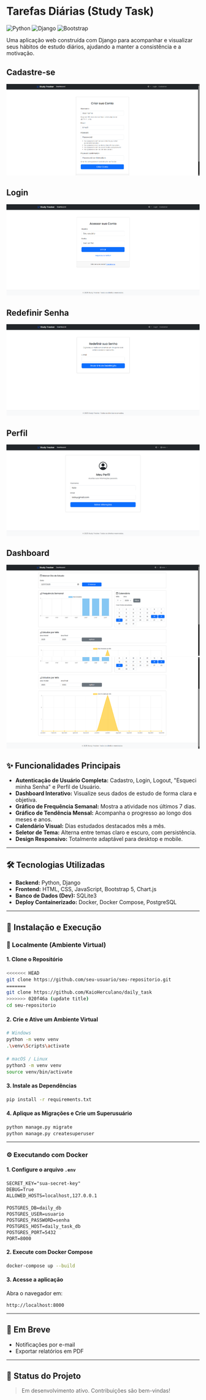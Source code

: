#  Tarefas Diárias (Study Task)

![Python](https://img.shields.io/badge/Python-3.11+-blue?style=for-the-badge&logo=python)
![Django](https://img.shields.io/badge/Django-4.2+-green?style=for-the-badge&logo=django)
![Bootstrap](https://img.shields.io/badge/Bootstrap-5.3-purple?style=for-the-badge&logo=bootstrap)

Uma aplicação web construída com Django para acompanhar e visualizar seus hábitos de estudo diários, ajudando a manter a consistência e a motivação.
## Cadastre-se
![Cadastre-se](screenshots/criar_sua_conta.png)
## Login
![Login](screenshots/login.png)
## Redefinir Senha
![Redefinir Senha](screenshots/redefinir_senha.png)
## Perfil
![Perfil](screenshots/meu_perfil.png)
## Dashboard
![Dashboard](screenshots/dashboard.png)
![Dashboard](screenshots/dashboard1.png)

## ✨ Funcionalidades Principais

- **Autenticação de Usuário Completa:** Cadastro, Login, Logout, "Esqueci minha Senha" e Perfil de Usuário.
- **Dashboard Interativo:** Visualize seus dados de estudo de forma clara e objetiva.
- **Gráfico de Frequência Semanal:** Mostra a atividade nos últimos 7 dias.
- **Gráfico de Tendência Mensal:** Acompanha o progresso ao longo dos meses e anos.
- **Calendário Visual:** Dias estudados destacados mês a mês.
- **Seletor de Tema:** Alterna entre temas claro e escuro, com persistência.
- **Design Responsivo:** Totalmente adaptável para desktop e mobile.

---

## 🛠️ Tecnologias Utilizadas

- **Backend:** Python, Django
- **Frontend:** HTML, CSS, JavaScript, Bootstrap 5, Chart.js
- **Banco de Dados (Dev):** SQLite3
- **Deploy Containerizado:** Docker, Docker Compose, PostgreSQL

---

## 🚀 Instalação e Execução

### 🧪 Localmente (Ambiente Virtual)

#### 1. Clone o Repositório

```bash
<<<<<<< HEAD
git clone https://github.com/seu-usuario/seu-repositorio.git
=======
git clone https://github.com/KaioHerculano/daily_task
>>>>>>> 020f46a (update title)
cd seu-repositorio
```

#### 2. Crie e Ative um Ambiente Virtual

```bash
# Windows
python -m venv venv
.\venv\Scripts\activate

# macOS / Linux
python3 -m venv venv
source venv/bin/activate
```

#### 3. Instale as Dependências

```bash
pip install -r requirements.txt
```

#### 4. Aplique as Migrações e Crie um Superusuário

```bash
python manage.py migrate
python manage.py createsuperuser
```

---

### ⚙️ Executando com Docker

#### 1. Configure o arquivo `.env`

```env
SECRET_KEY="sua-secret-key"
DEBUG=True
ALLOWED_HOSTS=localhost,127.0.0.1

POSTGRES_DB=daily_db
POSTGRES_USER=usuario
POSTGRES_PASSWORD=senha
POSTGRES_HOST=daily_task_db
POSTGRES_PORT=5432
PORT=8000
```

#### 2. Execute com Docker Compose

```bash
docker-compose up --build
```

#### 3. Acesse a aplicação

Abra o navegador em:

```
http://localhost:8000
```

---

## 👀 Em Breve

- Notificações por e-mail
- Exportar relatórios em PDF

---

## 📅 Status do Projeto

> Em desenvolvimento ativo. Contribuições são bem-vindas!


